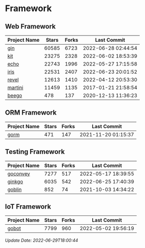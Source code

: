 # Framework

## Web Framework
| Project Name | Stars | Forks | Last Commit |
| ------------ | ----- | ----- | ----------- |
| [gin](https://github.com/gin-gonic/gin) | 60585 | 6723 | 2022-06-28 02:44:54 |
| [kit](https://github.com/go-kit/kit) | 23275 | 2328 | 2022-06-02 18:53:39 |
| [echo](https://github.com/labstack/echo) | 22743 | 1996 | 2022-05-27 17:15:58 |
| [iris](https://github.com/kataras/iris) | 22531 | 2407 | 2022-06-23 20:01:52 |
| [revel](https://github.com/revel/revel) | 12613 | 1410 | 2022-04-12 20:53:30 |
| [martini](https://github.com/go-martini/martini) | 11459 | 1135 | 2017-01-21 21:58:54 |
| [beego](https://github.com/astaxie/beego) | 478 | 137 | 2020-12-13 11:36:23 |

## ORM Framework
| Project Name | Stars | Forks | Last Commit |
| ------------ | ----- | ----- | ----------- |
| [gorm](https://github.com/jinzhu/gorm) | 471 | 147 | 2021-11-20 01:15:37 |

## Testing Framework
| Project Name | Stars | Forks | Last Commit |
| ------------ | ----- | ----- | ----------- |
| [goconvey](https://github.com/smartystreets/goconvey) | 7277 | 517 | 2022-05-17 18:39:55 |
| [ginkgo](https://github.com/onsi/ginkgo) | 6035 | 542 | 2022-06-25 17:40:39 |
| [goblin](https://github.com/franela/goblin) | 852 | 74 | 2021-10-03 14:34:22 |

## IoT Framework
| Project Name | Stars | Forks | Last Commit |
| ------------ | ----- | ----- | ----------- |
| [gobot](https://github.com/hybridgroup/gobot) | 7799 | 960 | 2022-05-02 19:56:19 |

*Update Date: 2022-06-29T18:00:44*